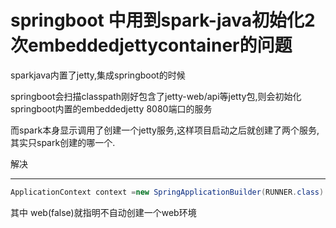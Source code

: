﻿springboot 中用到spark-java初始化2次embeddedjettycontainer的问题
=======

sparkjava内置了jetty,集成springboot的时候

springboot会扫描classpath刚好包含了jetty-web/api等jetty包,则会初始化springboot内置的embeddedjetty 8080端口的服务

而spark本身显示调用了创建一个jetty服务,这样项目启动之后就创建了两个服务,其实只spark创建的哪一个.

解决
--- -

```java
ApplicationContext context =new SpringApplicationBuilder(RUNNER.class).web(false).run(args);
```

其中 web(false)就指明不自动创建一个web环境